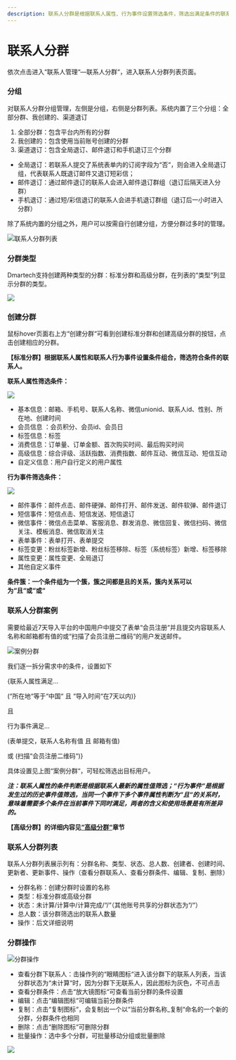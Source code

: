 ```yaml
---
description: 联系人分群是根据联系人属性、行为事件设置筛选条件，筛选出满足条件的联系人，保存为联系人分群，作为营销活动的受众来源。
---
```


# 联系人分群

依次点击进入“联系人管理“—联系人分群“，进入联系人分群列表页面。

### 分组

对联系人分群分组管理，左侧是分组，右侧是分群列表。系统内置了三个分组：全部分群、我创建的、渠道退订

1. 全部分群：包含平台内所有的分群
2. 我创建的：包含使用当前账号创建的分群
3. 渠道退订：包含全局退订、邮件退订和手机退订三个分群

* 全局退订：若联系人提交了系统表单内的订阅字段为“否“，则会进入全局退订组，代表联系人既退订邮件又退订短彩信；
* 邮件退订：通过邮件退订的联系人会进入邮件退订群组（退订后隔天进入分群）
* 手机退订：通过短/彩信退订的联系人会进手机退订群组（退订后一小时进入分群）

除了系统内置的分组之外，用户可以按需自行创建分组，方便分群过多时的管理。

![&#x8054;&#x7CFB;&#x4EBA;&#x5206;&#x7FA4;&#x5217;&#x8868;](../.gitbook/assets/image%20%28114%29.png)

### 分群类型

Dmartech支持创建两种类型的分群：标准分群和高级分群，在列表的“类型“列显示分群的类型。

![](../.gitbook/assets/image%20%28369%29.png)

### 创建分群

鼠标hover页面右上方“创建分群“可看到创建标准分群和创建高级分群的按钮，点击创建相应的分群。

**【标准分群】根据联系人属性和联系人行为事件设置条件组合，筛选符合条件的联系人。**

**联系人属性筛选条件：**

![](../.gitbook/assets/image%20%28331%29.png)

* 基本信息：邮箱、手机号、联系人名称、微信unionid、联系人id、性别、所在地、创建时间
* 会员信息 ：会员积分、会员id、会员日
* 标签信息：标签
* 消费信息：订单量、订单金额、首次购买时间、最后购买时间
* 高级信息：综合评级、活跃指数、消费指数、邮件互动、微信互动、短信互动
* 自定义信息：用户自行定义的用户属性

**行为事件筛选条件：**

![](../.gitbook/assets/image%20%284%29.png)

* 邮件事件：邮件点击、邮件硬弹、邮件打开、邮件发送、邮件软弹、邮件退订
* 短信事件：短信点击、短信发送、短信退订
* 微信事件：微信点击菜单、客服消息、群发消息、微信回复、微信扫码、微信关注、模板消息、微信取消关注
* 表单事件：表单打开、表单提交
* 标签变更：粉丝标签新增、粉丝标签移除、标签（系统标签）新增、标签移除
* 属性变更：属性变更、全局退订
* 其他自定义事件

**条件簇：一个条件组为一个簇，簇之间都是且的关系，簇内关系可以为“且“或“或“**

### 联系人分群案例

需要给最近7天导入平台的中国用户中提交了表单“会员注册“并且提交内容联系人名称和邮箱都有值的或“扫描了会员注册二维码“的用户发送邮件。

![&#x6848;&#x4F8B;&#x5206;&#x7FA4;](../.gitbook/assets/image%20%28443%29.png)

我们逐一拆分需求中的条件，设置如下

{联系人属性满足...

\(“所在地“等于“中国“ 且 “导入时间“在7天以内\)}

且

行为事件满足...

\(表单提交，联系人名称有值 且 邮箱有值\)

或 \(扫描“会员注册二维码“\)}

具体设置见上图“案例分群“，可轻松筛选出目标用户。

_**注：联系人属性的条件判断是根据联系人最新的属性值筛选；“行为事件“是根据发生过的历史事件值筛选，当同一个事件下多个事件属性判断为“且“的关系时，意味着需要多个条件在当前事件下同时满足，两者的含义和使用场景是有所差异的。**_

**【高级分群】的详细内容见**[**“高级分群“**](gao-ji-fen-qun.md)**章节**

### 联系人分群列表

联系人分群列表展示列有：分群名称、类型、状态、总人数、创建者、创建时间、更新者、更新事件、操作（查看分群联系人、查看分群条件、编辑、复制、删除）

* 分群名称：创建分群时设置的名称
* 类型：标准分群或高级分群
* 状态：未计算/计算中/计算完成/“/“（其他账号共享的分群状态为“/“）
* 总人数：该分群筛选出的联系人数量
* 操作：后文详细说明

### 分群操作

![&#x5206;&#x7FA4;&#x64CD;&#x4F5C;](../.gitbook/assets/image%20%28431%29.png)

* 查看分群下联系人：击操作列的“眼睛图标“进入该分群下的联系人列表，当该分群状态为“未计算“时，因为分群下无联系人，因此图标为灰色，不可点击
* 查看分群条件：点击“放大镜图标“可查看当前分群的条件设置
* 编辑：点击“编辑图标“可编辑当前分群条件
* 复制：点击“复制图标“，会复制出一个以“当前分群名称\_复制“命名的一个新的分群，分群条件也相同
* 删除：点击“删除图标“可删除分群
* 批量操作：选中多个分群，可批量移动分组或批量删除

![](../.gitbook/assets/image%20%28219%29.png)

